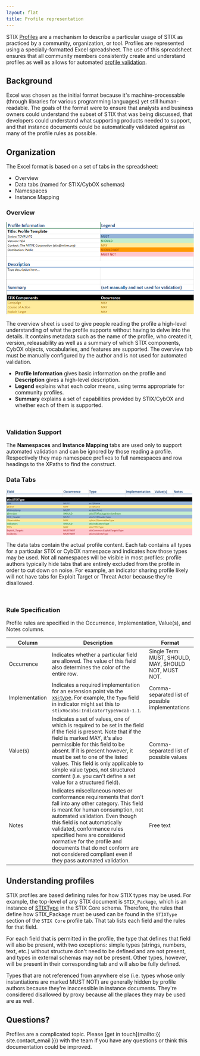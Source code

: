 ```yaml
---
layout: flat
title: Profile representation
---
```


STIX [Profiles](..) are a mechanism to describe a particular usage of STIX as practiced by a community, organization, or tool. Profiles are represented using a specially-formatted Excel spreadsheet. The use of this spreadsheet ensures that all community members consistently create and understand profiles as well as allows for automated [profile validation](../validation).

## Background

Excel was chosen as the initial format because it's machine-processable (through libraries for various programming languages) yet still human-readable. The goals of the format were to ensure that analysts and business owners could understand the subset of STIX that was being discussed, that developers could understand what supporting products needed to support, and that instance documents could be automatically validated against as many of the profile rules as possible.

## Organization

The Excel format is based on a set of tabs in the spreadsheet:

* Overview
* Data tabs (named for STIX/CybOX schemas)
* Namespaces
* Instance Mapping

### Overview

<img class="aside-text" alt="Profile overview screenshot" src="overview.png" />

The overview sheet is used to give people reading the profile a high-level understanding of what the profile supports without having to delve into the details. It contains metadata such as the name of the profile, who created it, version, releasability as well as a summary of which STIX components, CybOX objects, vocabularies, and features are supported. The overview tab must be manually configured by the author and is not used for automated validation.

* **Profile Information** gives basic information on the profile and **Description** gives a high-level description.
* **Legend** explains what each color means, using terms appropriate for community profiles.
* **Summary** explains a set of capabilities provided by STIX/CybOX and whether each of them is supported.

<br class="clearfix" />

### Validation Support

The **Namespaces** and **Instance Mapping** tabs are used only to support automated validation and can be ignored by those reading a profile. Respectively they map namespace prefixes to full namespaces and row headings to the XPaths to find the construct.

### Data Tabs

<img class="aside-text" alt="Profile data tab overview" src="data-tab.png" style="width: 500px;" /> 

The data tabs contain the actual profile content. Each tab contains all types for a particular STIX or CybOX namespace and indicates how those types may be used. Not all namespaces will be visible in most profiles: profile authors typically hide tabs that are entirely excluded from the profile in order to cut down on noise. For example, an indicator sharing profile likely will not have tabs for Exploit Target or Threat Actor because they're disallowed.

<br class="clearfix" />

### Rule Specification

Profile rules are specified in the Occurrence, Implementation, Value(s), and Notes columns.

<table class="table table-bordered table-hover table-condensed">
  <thead>
    <tr>
      <th>Column</th>
      <th>Description</th>
      <th>Format</th>
    </tr>
  </thead>
  <tbody>
    <tr>
      <td>Occurrence</td>
      <td>Indicates whether a particular field are allowed. The value of this field also determines the color of the entire row.</td>
      <td>Single Term: MUST, SHOULD, MAY, SHOULD NOT, MUST NOT.</td>
    </tr>
    <tr>
      <td>Implementation</td>
      <td>Indicates a required implementation for an extension point via the <a href="/documentation/concepts/xsi-type">xsi:type</a>. For example, the <code>Type</code> field in indicator might set this to <code>stixVocabs:IndicatorTypeVocab-1.1</code>.</td>
      <td>Comma-separated list of possible implementations</td>
    </tr>
    <tr>
      <td>Value(s)</td>
      <td>Indicates a set of values, one of which is required to be set in the field if the field is present. Note that if the field is marked MAY, it's also permissible for this field to be absent. If it is present however, it must be set to one of the listed values. This field is only applicable to simple value types, not structured content (i.e. you can't define a set value for a structured field).</td>
      <td>Comma-separated list of possible values</td>
    </tr>
    <tr>
      <td>Notes</td>
      <td>Indicates miscellaneous notes or conformance requirements that don't fall into any other category. This field is meant for human consumption, not automated validation. Even though this field is not automatically validated, conformance rules specified here are considered normative for the profile and documents that do not conform are not considered compliant even if they pass automated validation.</td>
      <td>Free text</td>
    </tr>
  </tbody>
</table>

## Understanding profiles

STIX profiles are based defining rules for how STIX types may be used. For example, the top-level of any STIX document is `STIX_Package`, which is an instance of [STIXType](/data-model/{{site.current_version}}/stix/STIXType) in the STIX Core schema. Therefore, the rules that define how STIX_Package must be used can be found in the `STIXType` section of the `STIX Core` profile tab. That tab lists each field and the rules for that field.

For each field that is permitted in the profile, the type that defines that field will also be present, with two exceptions: simple types (strings, numbers, text, etc.) without structure don't need to be defined and are not present, and types in external schemas may not be present. Other types, however, will be present in their corresponding tab and will also be fully defined.

Types that are not referenced from anywhere else (i.e. types whose only instantiations are marked MUST NOT) are generally hidden by profile authors because they're inaccessible in instance documents. They're considered disallowed by proxy because all the places they may be used are as well.

## Questions?

Profiles are a complicated topic. Please [get in touch](mailto:{{ site.contact_email }}) with the team if you have any questions or think this documentation could be improved.
